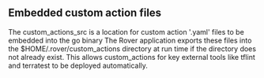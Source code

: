## Embedded custom action files

The custom_actions_src is a location for custom action '.yaml' files to be embedded into the go binary
The Rover application exports these files into the $HOME/.rover/custom_actions directory at run time
if the directory does not already exist. 
This allows custom_actions for key external tools like tflint and terratest to be deployed automatically.